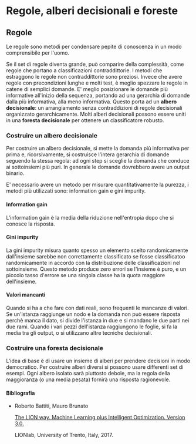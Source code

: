 # Regole, alberi decisionali e foreste

## Regole
Le regole sono metodi per condensare pepite di conoscenza in un modo comprensibile per l'uomo.

Se il set di regole diventa grande, può comparire della complessità, come regole che portano a classificazioni contraddittorie. I metodi che estraggono le regole non contraddittorie sono preziosi. Invece che avere regole con precondizioni lunghe e molti test, è meglio spezzare le regole in catene di semplici domande. E' meglio posizionare le domande più informative all'inizio della sequenza, portando ad una gerarchia di domande dalla più informativa, alla meno informativa. Questo porta ad un **albero decisionale**: un arrangiamento senza contraddizioni di regole decisionali organizzato gerarchicamente. Molti alberi decisionali possono essere uniti in una **foresta decisionale** per ottenere un classificatore robusto.

### Costruire un albero decisionale
Per costruire un albero decisionale, si mette la domanda più informativa per prima e, ricorsivamente, si costruisce l'intera gerarchia di domande seguendo la stessa regola: ad ogni step si sceglie la domanda che conduce ai sottoinsiemi più puri. In generale le domande dovrebbero avere un output binario.

E' necessario avere un metodo per misurare quantitativamente la purezza, i metodi più utilizzati sono: information gain e gini impurity.

#### Information gain
L'information gain è la media della riduzione nell'entropia dopo che si conosce la risposta.

#### Gini impurity
La gini impurity misura quanto spesso un elemento scelto randomicamente dall'insieme sarebbe non correttamente classificato se fosse classificatoo randomicamente in accordo con la distribuzione delle classificazioni nel sottoinsieme. Questo metodo produce zero errori se l'insieme è puro, e un piccolo tasso d'errore se una singola classe ha la quota maggiore dell'insieme.

#### Valori mancanti
Quando si ha a che fare con dati reali, sono frequenti le mancanze di valori. Se un'istanza raggiunge un nodo e la domanda non può essere risposta perchè manca il dato, si divide l'istanza in due e si mandano le due parti nei due rami. Quando i vari pezzi dell'istanza raggiungono le foglie, si fa la media tra gli output, o si utilizzano altre tecniche decisionali.

### Costruire una foresta decisionale
L'idea di base è di usare un insieme di alberi per prendere decisioni in modo democratico. Per costruire alberi diversi si possono usare differenti set di esempi. Ogni albero isolato sarà piuttosto debole, ma la regola della maggioranza (o una media pesata) fornirà una risposta ragionevole.

#### **Bibliografia**
- Roberto Battiti, Mauro Brunato

    [The LION way. Machine Learning plus Intelligent Optimization. Version 3.0.](https://intelligent-optimization.org/LIONbook/)
    
    LIONlab, University of Trento, Italy, 2017.
